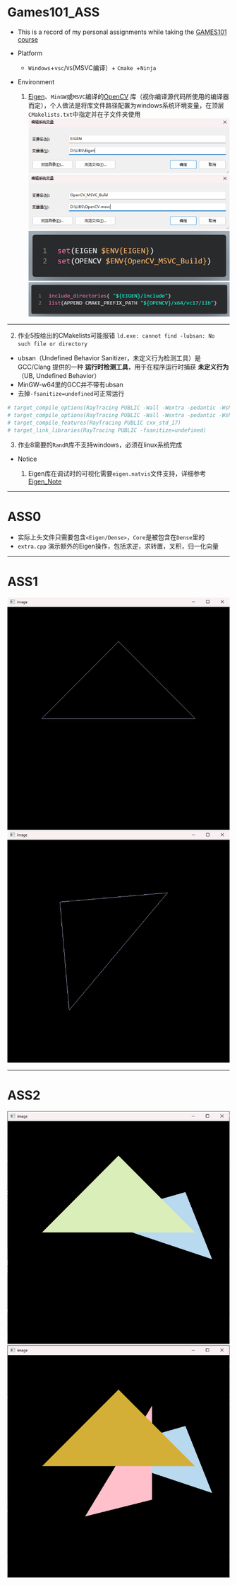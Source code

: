 # Games101_ASS

- This is a record of my personal assignments while taking the [GAMES101 course](https://www.bilibili.com/video/BV1X7411F744/?spm_id_from=333.1387.homepage.video_card.click)
- Platform
  - `Windows`+`vsc`/`VS`(MSVC编译）+ `Cmake `+`Ninja`
- Environment

  1. [Eigen](https://gitlab.com/libeigen/eigen)、`MinGW`或`MSVC`编译的[OpenCV](https://github.com/opencv/opencv) 库（视你编译源代码所使用的编译器而定），个人做法是将库文件路径配置为windows系统环境变量，在顶层`CMakelists.txt`中指定并在子文件夹使用
  ![](image/Snipaste2025-04-08-14-33-22.png)
  ![](image/Snipaste2025-04-08-14-33-39.png)
  ![](image/code1.png)
  ![](image/code2.png)

---

  2. 作业5按给出的CMakelists可能报错 `ld.exe: cannot find -lubsan: No such file or directory`
  - ubsan（Undefined Behavior Sanitizer，未定义行为检测工具）是 GCC/Clang 提供的一种 **运行时检测工具**，用于在程序运行时捕获 **未定义行为**（UB, Undefined Behavior）
  - MinGW-w64里的GCC并不带有ubsan
  - 去掉`-fsanitize=undefined`可正常运行
  ```cmake
  # target_compile_options(RayTracing PUBLIC -Wall -Wextra -pedantic -Wshadow -Wreturn-type)
  # target_compile_options(RayTracing PUBLIC -Wall -Wextra -pedantic -Wshadow -Wreturn-type -fsanitize=undefined)
  # target_compile_features(RayTracing PUBLIC cxx_std_17)
  # target_link_libraries(RayTracing PUBLIC -fsanitize=undefined)
  ```
  3. 作业8需要的`RandR`库不支持windows，必须在linux系统完成
- Notice

  1. Eigen库在调试时的可视化需要`eigen.natvis`文件支持，详细参考[Eigen_Note](Eigen_Note.md)


---

# ASS0

- 实际上头文件只需要包含`<Eigen/Dense>`，`Core`是被包含在`Dense`里的
- `extra.cpp` 演示额外的Eigen操作，包括求逆，求转置，叉积，归一化向量

---

# ASS1

![](image/Snipaste2025-04-08-14-37-55.png)
![](image/Snipaste2025-04-08-14-38-11.png)

---

# ASS2

![](image/Pasted%20image%2020250408111021.png)
![](image/Pasted%20image%2020250408111627.png)